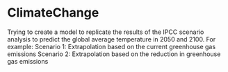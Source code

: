 # ClimateChange
Trying to create a model to replicate the results of the IPCC scenario analysis to predict the global average temperature in 2050 and 2100.
For example:
Scenario 1: Extrapolation based on the current greenhouse gas emissions
Scenario 2: Extrapolation based on the reduction in greenhouse gas emissions
